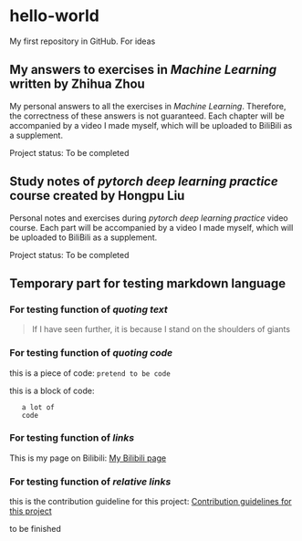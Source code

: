# hello-world
My first repository in GitHub. For ideas

## My answers to exercises in *Machine Learning* written by Zhihua Zhou
  My personal answers to all the exercises in *Machine Learning*. Therefore, the correctness of these answers is not guaranteed. Each chapter will be accompanied by a video I made myself, which will be uploaded to BiliBili as a supplement.
  
  Project status: To be completed

## Study notes of *pytorch deep learning practice* course created by Hongpu Liu
  Personal notes and exercises during *pytorch deep learning practice* video course. Each part will be accompanied by a video I made myself, which will be uploaded to BiliBili as a supplement.
  
  Project status: To be completed

## Temporary part for testing markdown language
### For testing function of *quoting text*
> If I have seen further, it is because I stand on the shoulders of giants

### For testing function of *quoting code*
this is a piece of code: `pretend to be code`

this is a block of code:
```pretend to be
   a lot of
   code
```

### For testing function of *links*
This is my page on Bilibili: [My Bilibili page](https://space.bilibili.com/1691902052?spm_id_from=333.1007.0.0)

### For testing function of *relative links*
this is the contribution guideline for this project: [Contribution guidelines for this project](docs/CONTRIBUTING.md)

to be finished
